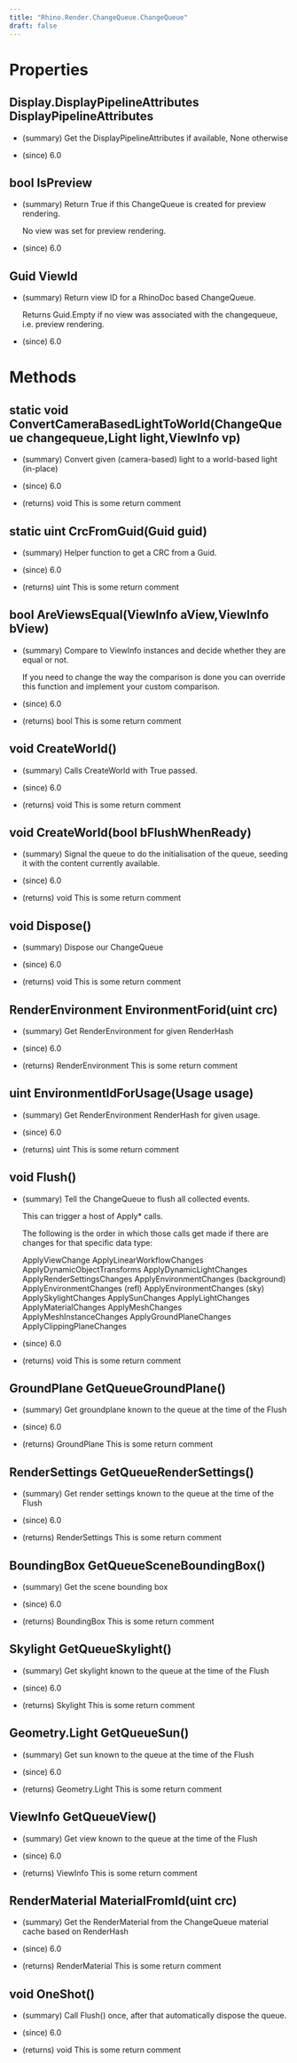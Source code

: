 ```yaml
---
title: "Rhino.Render.ChangeQueue.ChangeQueue"
draft: false
---
```


# Properties
## Display.DisplayPipelineAttributes DisplayPipelineAttributes
- (summary) 
     Get the DisplayPipelineAttributes if available, None otherwise
     
- (since) 6.0
## bool IsPreview
- (summary) 
     Return True if this ChangeQueue is created for preview rendering.
     
     No view was set for preview rendering.
     
- (since) 6.0
## Guid ViewId
- (summary) 
     Return view ID for a RhinoDoc based ChangeQueue.
     
     Returns Guid.Empty if no view was associated with the changequeue,
     i.e. preview rendering.
     
- (since) 6.0
# Methods
## static void ConvertCameraBasedLightToWorld(ChangeQueue changequeue,Light light,ViewInfo vp)
- (summary) 
     Convert given (camera-based) light to a world-based light (in-place)
     
- (since) 6.0
- (returns) void This is some return comment
## static uint CrcFromGuid(Guid guid)
- (summary) 
     Helper function to get a CRC from a Guid.
     
- (since) 6.0
- (returns) uint This is some return comment
## bool AreViewsEqual(ViewInfo aView,ViewInfo bView)
- (summary) 
     Compare to ViewInfo instances and decide whether they are equal or not.
     
     If you need to change the way the comparison is done you can override
     this function and implement your custom comparison.
     
- (since) 6.0
- (returns) bool This is some return comment
## void CreateWorld()
- (summary) 
     Calls CreateWorld with True passed.
     
- (since) 6.0
- (returns) void This is some return comment
## void CreateWorld(bool bFlushWhenReady)
- (summary) 
     Signal the queue to do the initialisation of the queue, seeding it with the content currently available.
     
- (since) 6.0
- (returns) void This is some return comment
## void Dispose()
- (summary) 
     Dispose our ChangeQueue
     
- (since) 6.0
- (returns) void This is some return comment
## RenderEnvironment EnvironmentForid(uint crc)
- (summary) 
     Get RenderEnvironment for given RenderHash
     
- (since) 6.0
- (returns) RenderEnvironment This is some return comment
## uint EnvironmentIdForUsage(Usage usage)
- (summary) 
     Get RenderEnvironment RenderHash for given usage.
     
- (since) 6.0
- (returns) uint This is some return comment
## void Flush()
- (summary) 
     Tell the ChangeQueue to flush all collected events.
    
     This can trigger a host of Apply* calls.
     
     The following is the order in which those calls get
     made if there are changes for that specific data type:
     
     ApplyViewChange
     ApplyLinearWorkflowChanges
     ApplyDynamicObjectTransforms
     ApplyDynamicLightChanges
     ApplyRenderSettingsChanges
     ApplyEnvironmentChanges (background)
     ApplyEnvironmentChanges (refl)
     ApplyEnvironmentChanges (sky)
     ApplySkylightChanges
     ApplySunChanges
     ApplyLightChanges
     ApplyMaterialChanges
     ApplyMeshChanges
     ApplyMeshInstanceChanges
     ApplyGroundPlaneChanges
     ApplyClippingPlaneChanges
     
- (since) 6.0
- (returns) void This is some return comment
## GroundPlane GetQueueGroundPlane()
- (summary) 
     Get groundplane known to the queue at the time of the Flush
     
- (since) 6.0
- (returns) GroundPlane This is some return comment
## RenderSettings GetQueueRenderSettings()
- (summary) 
     Get render settings known to the queue at the time of the Flush
     
- (since) 6.0
- (returns) RenderSettings This is some return comment
## BoundingBox GetQueueSceneBoundingBox()
- (summary) 
     Get the scene bounding box
     
- (since) 6.0
- (returns) BoundingBox This is some return comment
## Skylight GetQueueSkylight()
- (summary) 
     Get skylight known to the queue at the time of the Flush
     
- (since) 6.0
- (returns) Skylight This is some return comment
## Geometry.Light GetQueueSun()
- (summary) 
     Get sun known to the queue at the time of the Flush
     
- (since) 6.0
- (returns) Geometry.Light This is some return comment
## ViewInfo GetQueueView()
- (summary) 
     Get view known to the queue at the time of the Flush
     
- (since) 6.0
- (returns) ViewInfo This is some return comment
## RenderMaterial MaterialFromId(uint crc)
- (summary) 
     Get the RenderMaterial from the ChangeQueue material cache based on RenderHash
     
- (since) 6.0
- (returns) RenderMaterial This is some return comment
## void OneShot()
- (summary) 
     Call Flush() once, after that automatically dispose the queue.
     
- (since) 6.0
- (returns) void This is some return comment
